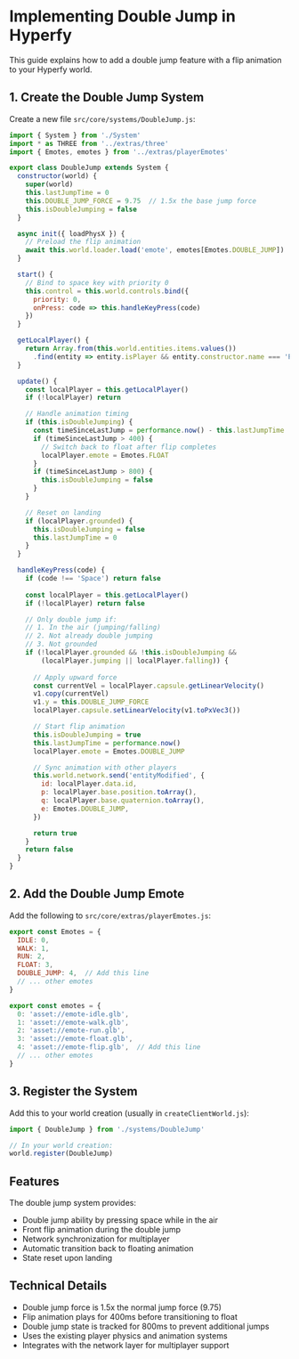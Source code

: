 # Implementing Double Jump in Hyperfy

This guide explains how to add a double jump feature with a flip animation to your Hyperfy world.

## 1. Create the Double Jump System

Create a new file `src/core/systems/DoubleJump.js`:

```javascript
import { System } from './System'
import * as THREE from '../extras/three'
import { Emotes, emotes } from '../extras/playerEmotes'

export class DoubleJump extends System {
  constructor(world) {
    super(world)
    this.lastJumpTime = 0
    this.DOUBLE_JUMP_FORCE = 9.75  // 1.5x the base jump force
    this.isDoubleJumping = false
  }

  async init({ loadPhysX }) {
    // Preload the flip animation
    await this.world.loader.load('emote', emotes[Emotes.DOUBLE_JUMP])
  }

  start() {
    // Bind to space key with priority 0
    this.control = this.world.controls.bind({
      priority: 0,
      onPress: code => this.handleKeyPress(code)
    })
  }

  getLocalPlayer() {
    return Array.from(this.world.entities.items.values())
      .find(entity => entity.isPlayer && entity.constructor.name === 'PlayerLocal')
  }

  update() {
    const localPlayer = this.getLocalPlayer()
    if (!localPlayer) return

    // Handle animation timing
    if (this.isDoubleJumping) {
      const timeSinceLastJump = performance.now() - this.lastJumpTime
      if (timeSinceLastJump > 400) {
        // Switch back to float after flip completes
        localPlayer.emote = Emotes.FLOAT
      }
      if (timeSinceLastJump > 800) {
        this.isDoubleJumping = false
      }
    }

    // Reset on landing
    if (localPlayer.grounded) {
      this.isDoubleJumping = false
      this.lastJumpTime = 0
    }
  }

  handleKeyPress(code) {
    if (code !== 'Space') return false
    
    const localPlayer = this.getLocalPlayer()
    if (!localPlayer) return false

    // Only double jump if:
    // 1. In the air (jumping/falling)
    // 2. Not already double jumping
    // 3. Not grounded
    if (!localPlayer.grounded && !this.isDoubleJumping && 
        (localPlayer.jumping || localPlayer.falling)) {
      
      // Apply upward force
      const currentVel = localPlayer.capsule.getLinearVelocity()
      v1.copy(currentVel)
      v1.y = this.DOUBLE_JUMP_FORCE
      localPlayer.capsule.setLinearVelocity(v1.toPxVec3())

      // Start flip animation
      this.isDoubleJumping = true
      this.lastJumpTime = performance.now()
      localPlayer.emote = Emotes.DOUBLE_JUMP

      // Sync animation with other players
      this.world.network.send('entityModified', {
        id: localPlayer.data.id,
        p: localPlayer.base.position.toArray(),
        q: localPlayer.base.quaternion.toArray(),
        e: Emotes.DOUBLE_JUMP,
      })

      return true
    }
    return false
  }
}
```

## 2. Add the Double Jump Emote

Add the following to `src/core/extras/playerEmotes.js`:

```javascript
export const Emotes = {
  IDLE: 0,
  WALK: 1,
  RUN: 2,
  FLOAT: 3,
  DOUBLE_JUMP: 4,  // Add this line
  // ... other emotes
}

export const emotes = {
  0: 'asset://emote-idle.glb',
  1: 'asset://emote-walk.glb',
  2: 'asset://emote-run.glb',
  3: 'asset://emote-float.glb',
  4: 'asset://emote-flip.glb',  // Add this line
  // ... other emotes
}
```

## 3. Register the System

Add this to your world creation (usually in `createClientWorld.js`):

```javascript
import { DoubleJump } from './systems/DoubleJump'

// In your world creation:
world.register(DoubleJump)
```

## Features

The double jump system provides:
- Double jump ability by pressing space while in the air
- Front flip animation during the double jump
- Network synchronization for multiplayer
- Automatic transition back to floating animation
- State reset upon landing

## Technical Details

- Double jump force is 1.5x the normal jump force (9.75)
- Flip animation plays for 400ms before transitioning to float
- Double jump state is tracked for 800ms to prevent additional jumps
- Uses the existing player physics and animation systems
- Integrates with the network layer for multiplayer support 